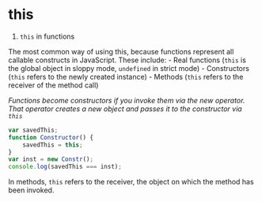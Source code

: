 this
===

1. `this` in functions

The most common way of using this, because functions represent all callable constructs in JavaScript. These include:
    - Real functions (`this` is the global object in sloppy mode, `undefined` in strict mode)
    - Constructors (`this` refers to the newly created instance)
    - Methods (`this` refers to the receiver of the method call)



*Functions become constructors if you invoke them via the new operator. That operator creates a new object and passes it to the constructor via `this`*

```javascript
var savedThis;
function Constructor() {
    savedThis = this;
}
var inst = new Constr();
console.log(savedThis === inst);
```


In methods, `this` refers to the receiver, the object on which the method has been invoked.